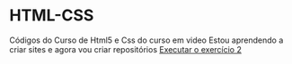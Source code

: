 # HTML-CSS
 Códigos do Curso de Html5  e Css do curso em video 
 Estou aprendendo a criar sites e agora vou criar repositórios 
 <a href="https://joaopaulorodri.github.io/HTML-CSS/ex-002/index.html">Executar o exercício 2</a>